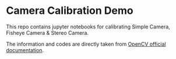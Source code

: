 # Camera Calibration Demo

This repo contains jupyter notebooks for calibrating Simple Camera, Fisheye Camera & Stereo Camera.

The information and codes are directly taken from [OpenCV official documentation](https://docs.opencv.org/4.1.2/d6/d00/tutorial_py_root.html).
